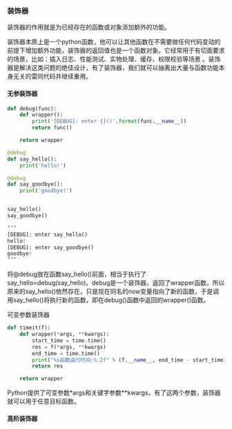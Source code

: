 ### 装饰器

装饰器的作用就是为已经存在的函数或对象添加额外的功能。

装饰器本质上是一个python函数，他可以让其他函数在不需要做任何代码变动的前提下增加额外功能，装饰器的返回值也是一个函数对象。它经常用于有切面要求的场景，比如：插入日志、性能测试、实物处理、缓存、权限校验等场景 。装饰器是解决这类问题的绝佳设计，有了装饰器，我们就可以抽离出大量与函数功能本身无关的雷同代码并继续重用。



#### 无参装饰器

```python
def debug(func):
    def wrapper():
        print('[DEBUG]: enter {}()'.format(func.__name__))
        return func()

    return wrapper

@debug
def say_hello():
    print('hello!')

@debug
def say_goodbye():
    print('goodbye!')


say_hello()
say_goodbye()

‘‘‘
[DEBUG]: enter say_hello()
hello!
[DEBUG]: enter say_goodbye()
goodbye!
’’’
```

将@debug放在函数say_hello()前面，相当于执行了say_hello=debug(say_hello)。debug是一个装饰器，返回了wrapper函数，所以原来的say_hello()依然存在，只是现在同名的now变量指向了新的函数，于是调用say_hello()将执行新的函数，即在debug()函数中返回的wrapper()函数。



可变参数装饰器

```python
def timeit(f):
    def wrapper(*args, **kwargs):
        start_time = time.time()
        res = f(*args, **kwargs)
        end_time = time.time()
        print("%s函数运行时间:%.2f" % (f.__name__, end_time - start_time))
        return res

    return wrapper
```

Python提供了可变参数*args和关键字参数**kwargs，有了这两个参数，装饰器就可以用于任意目标函数。



#### 高阶装饰器

